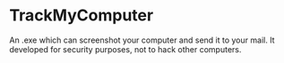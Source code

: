 # TrackMyComputer
An .exe which can screenshot your computer and send it to your mail. It developed for security purposes, not to hack other computers.
